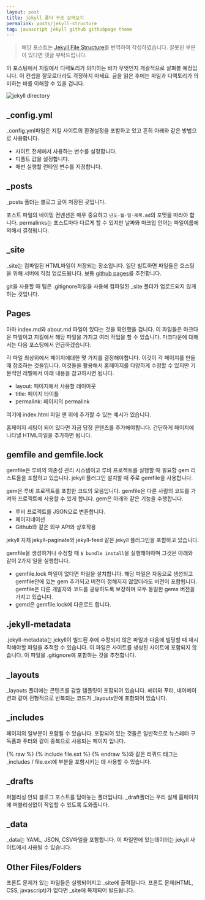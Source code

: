 ```yaml
---
layout: post
title: jekyll 폴더 구조 살펴보기
permalink: posts/jekyll-structure
tag: javascript jekyll github githubpage theme
---
```


> 해당 포스트는 [Jekyll File Structure](https://medium.com/@r3id/jekyll-file-structure-f28c496f8dc0)를 번역하여 작성하였습니다. 잘못된 부분이 있다면 댓글 부탁드립니다.

이 포스팅에서 지킬에서 디렉토리가 의미하는 바가 무엇인지 개괄적으로 살펴볼 예정입니다. 이 컨셉을 잘모르더라도 걱정하지 마세요. 글을 읽은 후에는 파일과 디렉토리가 의미하는 바를 이해할 수 있을 겁니다.

![jekyll directory](https://cdn-images-1.medium.com/max/1600/1*ZVopl3AWtULTpuIoNRGRyQ.png)

## \_config.yml

\_config.yml파일은 지킬 사이트의 환경설정을 포함하고 있고 흔히 아래와 같은 방법으로 사용합니다.

- 사이트 전체에서 사용하는 변수를 설정합니다.
- 디폴트 값을 설정합니다.
- 매번 실행할 런타임 변수를 지정합니다.

## \_posts

\_posts 폴더는 블로그 글이 저장된 곳입니다.

포스트 파일의 네이밍 컨벤션은 매우 중요하고 `년도-월-일-제목.md`의 포맷을 따라야 합니다. permalinks는 포스트마다 다르게 할 수 있지만 날짜와 마크업 언어는 파일이름에 의해서 결정됩니다.

## \_site

\_site는 컴파일된 HTML파일이 저장되는 장소입니다. 일단 빌트하면 파일들은 호스팅을 위해 서버에 직접 업로드됩니다. 보통 [github pages](https://pages.github.com/)를 추천합니다.

git을 사용할 때 팁은 .gitignore파일을 사용해 컴파일된 \_site 폴더가 업로드되지 않게 하는 것입니다.

## Pages

아마 index.md와 about.md 파일이 있다는 것을 확인했을 겁니다. 이 파일들은 마크다운 파일이고 지킬에서 해당 파일을 가지고 여러 작업을 할 수 있습니다. 마크다운에 대해서는 다음 포스팅에서 언급하겠습니다.

각 파일 최상위에서 페이지에대한 몇 가지를 결정해야합니다. 이것이 각 페이지를 만들 때 참조하는 것들입니다. 이것들을 활용해서 홈페이지를 다양하게 수정할 수 있지만 기본적인 레벨에서 아래 내용을 참고하시면 됩니다.

- layout: 페이지에서 사용할 레이아웃
- title: 페이지 타이틀
- permalink: 페이지의 permalink

여기에 index.html 파일 맨 위에 추가할 수 있는 예시가 있습니다.

홈페이지 세팅이 되어 있다면 지금 당장 콘텐츠를 추가해야합니다. 간단하게 페이지에 나타낼 HTML파일을 추가하면 됩니다.

## gemfile and gemfile.lock

gemfile은 루비의 의존성 관리 시스템이고 루비 프로젝트를 실행할 때 필요함 gem 리스트들을 포함하고 있습니다. jekyll 플러그인 설치할 때 주로 gemfile을 사용합니다.

gem은 루비 프로젝트를 포함한 코드의 모음입니다. gemfile은 다른 사람의 코드를 가져와 프로젝트에 사용할 수 있게 합니다. gem은 아래와 같은 기능을 수행합니다.

- 루비 프로젝트를 JSON으로 변환합니다.
- 페이지네이션
- Github와 같은 외부 API와 상호작용

jekyll 자체 jekyll-paginate와 jekyll-feed 같은 jekyll 플러그인을 포함하고 있습니다.

gemfile을 생성하거나 수정할 때 `$ bundle install`을 실행해야하며 그것은 아래와 같이 2가지 일을 실행합니다.

- gemfile.lock 파일이 없다면 파일을 설치합니다. 해당 파일은 자동으로 생성되고 gemfile안에 있는 gem 추가되고 버전이 정해지지 않았더라도 버전이 포함됩니다. gemfile은 다른 개발자와 코드를 공유하도록 보장하며 모두 동일한 gems 버전을 가지고 있습니다.
- gemd은 gemfile.lock에 다운로드 합니다.

## .jekyll-metadata

.jekyll-metadata는 jekyll이 빌드된 후에 수정되지 않은 파일과 다음에 빌딩할 때 재시작해야할 파일을 추적할 수 있습니다. 이 파일은 사이트를 생성된 사이트에 포함되지 않습니다. 이 파일을 .gitignore에 포함하는 것을 추천합니다.

## \_layouts

\_layouts 폴더에는 콘텐츠를 감쌀 템플릿이 포함되어 있습니다. 헤더와 푸터, 네이베이션과 같이 전형적으로 반복되는 코드가 \_layouts안에 포함되어 있습니다.

## \_includes

페이지의 일부분이 포함될 수 있습니다. 포함되어 있는 것들은 일반적으로 뉴스레터 구독폼과 푸터와 같이 중복으로 사용되는 페이지 입니다.

{% raw %} {% include file.ext %} {% endraw %}와 같은 리퀴드 태그는 \_includes / file.ext에 부분을 포함시키는 데 사용할 수 있습니다.

## \_drafts

퍼블리싱 안되 블로그 포스트를 담아놓는 폴더입니다. \_draft폴더는 우리 실제 홈페이지에 퍼블리싱없이 작업할 수 있도록 도와줍니다.

## \_data

\_data는 YAML, JSON, CSV파일을 포함합니다. 이 파일안에 있는데이터는 jekyll 사이트에서 사용될 수 있습니다.

## Other Files/Folders

프론트 문제가 있는 파일들은 실행되어지고 \_site에 출력됩니다. 프론트 문제(HTML, CSS, javascript)가 없다면 \_site에 복제되어 빌드됩니다.
